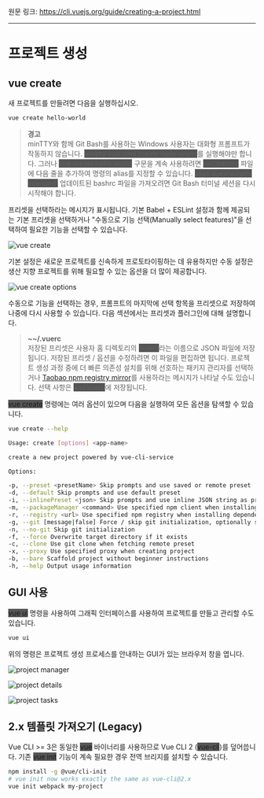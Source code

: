 원문 링크: <https://cli.vuejs.org/guide/creating-a-project.html>

---

# 프로젝트 생성

## vue create

새 프로젝트를 만들려면 다음을 실행하십시오.

```sh
vue create hello-world
```

> **경고**  
> minTTY와 함께 Git Bash를 사용하는 Windows 사용자는 대화형 프롬프트가 작동하지 않습니다.
> <span style="background-color: #555;">winpty vue.cmd create hello-world</span>를 실행해야만 합니다.
> 그러나 <span style="background-color: #555;">vue create hello-world</span> 구문을 계속 사용하려면 <span style="background-color: #555;">~~/.bashrc</span> 파일에 다음 줄을 추가하여 명령의 alias를 지정할 수 있습니다.
> <span style="background-color: #555;">alias vue='winpty vue.cmd'</span> 업데이트된 bashrc 파일을 가져오려면 Git Bash 터미널 세션을 다시 시작해야 합니다.

프리셋을 선택하라는 메시지가 표시됩니다.
기본 Babel + ESLint 설정과 함께 제공되는 기본 프리셋을 선택하거나 "수동으로 기능 선택(Manually select features)"을 선택하여 필요한 기능을 선택할 수 있습니다.

![vue create](https://i.imgur.com/LULhfTG.png)

기본 설정은 새로운 프로젝트를 신속하게 프로토타이핑하는 데 유용하지만 수동 설정은 생산 지향 프로젝트를 위해 필요할 수 있는 옵션을 더 많이 제공합니다.

![vue create options](https://i.imgur.com/5lgBMw3.png)

수동으로 기능을 선택하는 경우, 프롬프트의 마지막에 선택 항목을 프리셋으로 저장하여 나중에 다시 사용할 수 있습니다.
다음 섹션에서는 프리셋과 플러그인에 대해 설명합니다.

> **~~/.vuerc**  
> 저장된 프리셋은 사용자 홈 디렉토리의 <span style="background-color: #555;">.vuerc</span>라는 이름으로 JSON 파일에 저장됩니다. 저장된 프리셋 / 옵션을 수정하려면 이 파일을 편집하면 됩니다.
> 프로젝트 생성 과정 중에 더 빠른 의존성 설치를 위해 선호하는 패키지 관리자를 선택하거나 [Taobao npm registry mirror](https://npm.taobao.org/)를 사용하라는 메시지가 나타날 수도 있습니다. 선택 사항은 <span style="background-color: #555;">~~/.vuerc</span>에 저장됩니다.

<span style="background-color: #555;">vue create</span> 명령에는 여러 옵션이 있으며 다음을 실행하여 모든 옵션을 탐색할 수 있습니다.

```sh
vue create --help
```

```sh
Usage: create [options] <app-name>

create a new project powered by vue-cli-service

Options:

-p, --preset <presetName> Skip prompts and use saved or remote preset
-d, --default Skip prompts and use default preset
-i, --inlinePreset <json> Skip prompts and use inline JSON string as preset
-m, --packageManager <command> Use specified npm client when installing dependencies
-r, --registry <url> Use specified npm registry when installing dependencies
-g, --git [message|false] Force / skip git initialization, optionally specify initial commit message
-n, --no-git Skip git initialization
-f, --force Overwrite target directory if it exists
-c, --clone Use git clone when fetching remote preset
-x, --proxy Use specified proxy when creating project
-b, --bare Scaffold project without beginner instructions
-h, --help Output usage information
```

## GUI 사용

<span style="background-color: #555;">vue ui</span> 명령을 사용하여 그래픽 인터페이스를 사용하여 프로젝트를 만들고 관리할 수도 있습니다.

```sh
vue ui
```

위의 명령은 프로젝트 생성 프로세스를 안내하는 GUI가 있는 브라우저 창을 엽니다.

![project manager](https://i.imgur.com/khBYTOh.png)

![project details](https://i.imgur.com/6a4iJzd.png)

![project tasks](https://i.imgur.com/Nv1lkzy.png)

## 2.x 템플릿 가져오기 (Legacy)

Vue CLI >= 3은 동일한 <span style="background-color: #555;">vue</span> 바이너리를 사용하므로 Vue CLI 2 (<span style="background-color: #555;">vue-cli</span>)를 덮어씁니다. 기존 <span style="background-color: #555;">vue init</span> 기능이 계속 필요한 경우 전역 브리지를 설치할 수 있습니다.

```sh
npm install -g @vue/cli-init
# vue init now works exactly the same as vue-cli@2.x
vue init webpack my-project
```
